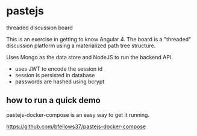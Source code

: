 # pastejs
threaded discussion board

This is an exercise in getting to know Angular 4. The board is a "threaded" discussion platform using a materialized path tree structure.

Uses Mongo as the data store and NodeJS to run the backend API.

- uses JWT to encode the session id
- session is persisted in database
- passwords are hashed using bcrypt

## how to run a quick demo

pastejs-docker-compose is an easy way to get it running.

https://github.com/bfellows37/pastejs-docker-compose
